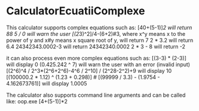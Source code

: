 # CalculatorEcuatiiComplexe
This calculator supports complex equations such as:
[40+(5-1)]*2 will return 88
5 / 0 will warn the user 
[(2*3)^2]/4-(6+2)#3, where x^y means x to the power of y and x#y means x square root of y, will return 7
2 * 3.2 will return 6.4
24342343.0002-3 will return  24342340.0002
2 *    3 - 8 will return -2

it can also process even more complex equations such as:
[(3-3) * (2-3)] will display 0
(0.425.242 ^ 7) will warn the user with an error (invalid input)
[(2^6)^4 / 2^3*(2^6+2^6)-4^6 / 2^10] / (2^28-2^2)+9 will display 10
[(100000.2 * 1.12) ^ (1.23 + 0.298)] # [(99999 / 3.3) - (1.9754 - 4.162673761)] will display 1.0005 

The calculator also supports command line arguments and can be called like:
oop.exe [4+(5-1)]*2
